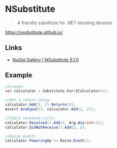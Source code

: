 # NSubstitute

> A friendly substitute for .NET mocking libraries

<https://nsubstitute.github.io/>

## Links

* [NuGet Gallery | NSubstitute 5.1.0](https://www.nuget.org/packages/NSubstitute)

## Example

```cs
//Create:
var calculator = Substitute.For<ICalculator>();

//Set a return value:
calculator.Add(1, 2).Returns(3);
Assert.AreEqual(3, calculator.Add(1, 2));

//Check received calls:
calculator.Received().Add(1, Arg.Any<int>());
calculator.DidNotReceive().Add(2, 2);

//Raise events
calculator.PoweringUp += Raise.Event();
```

